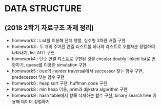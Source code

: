# DATA STRUCTURE

(2018 2학기 자료구조 과제 정리)
-----
* homework2 : List를 이용해 전치 행렬, 실수형 3차원 배월 구현
* homework3 : 두 개의 주어진 연결 리스트를 하나의 리스트로 오름차순 정렬하여 나타내기, list ADT 구현
* homework4 : 단순 연결 리스트로 구현된 것을 circular doubly linked list로 변환하기, queue를 이용한 simulation 구현
* homework5 : tree의 inorder traversal에서 successor 찾는 함수 구현, predecessor 찾는 함수 구현
* homework6 : heap sort 구현, huffman code 구현
* homework8 : min heap 이용, prim과 dijkstra algorithm 구현
* homework9 : hash table에서 항목 삭제하는 함수 구현, binary search tree 이용해 데이터 정렬하기
